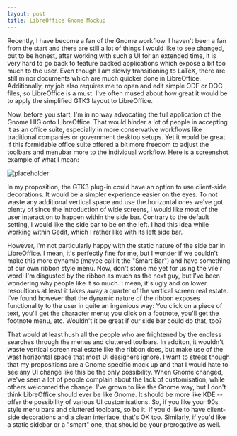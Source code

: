 ```yaml
---
layout: post
title: LibreOffice Gnome Mockup 
---
```


Recently, I have become a fan of the Gnome workflow. I haven't been a fan from the start and there are still a lot of things I would like to see changed, but to be honest, after working with such a UI for an extended time, it is very hard to go back to feature packed applications which expose a bit too much to the user. Even though I am slowly transitioning to LaTeX, there are still minor documents which are much quicker done in LibreOffice. Additionally, my job also requires me to open and edit simple ODF or DOC files, so LibreOffice is a must. I've often mused about how great it would be to apply the simplified GTK3 layout to LibreOffice.

Now, before you start, I'm in no way advocating the full application of the Gnome HIG onto LibreOffice. That would hinder a lot of people in accepting it as an office suite, especially in more conservative workflows like traditional companies or government desktop setups. Yet it would be great if this formidable office suite offered a bit more freedom to adjust the toolbars and menubar more to the individual workflow. Here is a screenshot example of what I mean:


![placeholder](https://i.imgur.com/wcK41Ch.png "LibreOffice Gnome Mockup")


In my proposition, the GTK3 plug-in could have an option to use client-side decorations. It would be a simpler experience easier on the eyes. To not waste any additional vertical space and use the horizontal ones we've got plenty of since the introduction of wide screens, I would like most of the user interaction to happen within the side bar. Contrary to the default setting, I would like the side bar to be on the left. I had this idea while working within Gedit, which I rather like with its left side bar.

However, I'm not particularly happy with the static nature of the side bar in LibreOffice. I mean, it's perfectly fine for me, but I wonder if we couldn't make this more dynamic (maybe call it the "Smart Bar") and have something of our own ribbon style menu. Now, don't stone me yet for using the vile r word! I'm disgusted by the ribbon as much as the next guy, but I've been wondering why people like it so much. I mean, it's ugly and on lower resoultions at least it takes away a quarter of the vertical screen real estate. I've found however that the dynamic nature of the ribbon exposes functionality to the user in quite an ingenious way: You click on a piece of text, you'll get the character menu; you click on a footnote, you'll get the footnote menu, etc. Wouldn't it be great if our side bar could do that, too?

That would at least hush all the people who are frightened by the endless searches through the menus and cluttered toolbars. In additon, it wouldn't waste vertical screen real estate like the ribbon does, but make use of the wast horizontal space that most UI designers ignore. I want to stress though that my propositions are a Gnome specific mock up and that I would hate to see any UI change like this be the only possibility. When Gnome changed, we've seen a lot of people complain about the lack of customisation, while others welcomed the change. I've grown to like the Gnome way, but I don't think LibreOffice should ever be like Gnome. It should be more like KDE -- offer the possibility of various UI customisations. So, if you like your 90s style menu bars and cluttered toolbars, so be it. If you'd like to have client-side decorations and a clean interface, that's OK too. Similarly, if you'd like a static sidebar or a "smart" one, that should be your prerogative as well.
